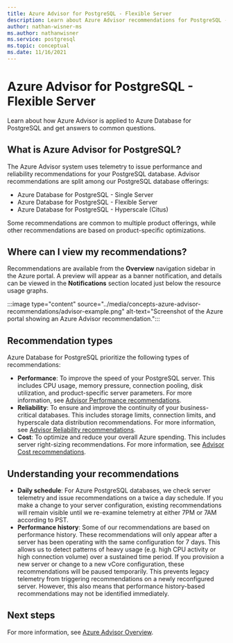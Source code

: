 ```yaml
---
title: Azure Advisor for PostgreSQL - Flexible Server
description: Learn about Azure Advisor recommendations for PostgreSQL - Flexible Server.
author: nathan-wisner-ms
ms.author: nathanwisner
ms.service: postgresql
ms.topic: conceptual
ms.date: 11/16/2021
---
```

# Azure Advisor for PostgreSQL - Flexible Server
Learn about how Azure Advisor is applied to Azure Database for PostgreSQL and get answers to common questions.
## What is Azure Advisor for PostgreSQL?
The Azure Advisor system uses telemetry to issue performance and reliability recommendations for your PostgreSQL database. 
Advisor recommendations are split among our PostgreSQL database offerings:
* Azure Database for PostgreSQL - Single Server
* Azure Database for PostgreSQL - Flexible Server
* Azure Database for PostgreSQL - Hyperscale (Citus)

Some recommendations are common to multiple product offerings, while other recommendations are based on product-specific optimizations.
## Where can I view my recommendations?
Recommendations are available from the **Overview** navigation sidebar in the Azure portal. A preview will appear as a banner notification, and details can be viewed in the **Notifications** section located just below the resource usage graphs.

:::image type="content" source="../media/concepts-azure-advisor-recommendations/advisor-example.png" alt-text="Screenshot of the Azure portal showing an Azure Advisor recommendation.":::

## Recommendation types
Azure Database for PostgreSQL prioritize the following types of recommendations:
* **Performance**: To improve the speed of your PostgreSQL server. This includes CPU usage, memory pressure, connection pooling, disk utilization, and product-specific server parameters. For more information, see [Advisor Performance recommendations](../postgresql/advisor/advisor-performance-recommendations.md).
* **Reliability**: To ensure and improve the continuity of your business-critical databases. This includes storage limits, connection limits, and hyperscale data distribution recommendations. For more information, see [Advisor Reliability recommendations](../postgresql/advisor/advisor-high-availability-recommendations.md).
* **Cost**: To optimize and reduce your overall Azure spending. This includes server right-sizing recommendations. For more information, see [Advisor Cost recommendations](../postgresql/advisor/advisor-cost-recommendations.md).

## Understanding your recommendations
* **Daily schedule**: For Azure PostgreSQL databases, we check server telemetry and issue recommendations on a twice a day schedule. If you make a change to your server configuration, existing recommendations will remain visible until we re-examine telemetry at either 7PM or 7AM according to PST. 
* **Performance history**: Some of our recommendations are based on performance history. These recommendations will only appear after a server has been operating with the same configuration for 7 days. This allows us to detect patterns of heavy usage (e.g. high CPU activity or high connection volume) over a sustained time period. If you provision a new server or change to a new vCore configuration, these recommendations will be paused temporarily. This prevents legacy telemetry from triggering recommendations on a newly reconfigured server. However, this also means that performance history-based recommendations may not be identified immediately.

## Next steps
For more information, see [Azure Advisor Overview](../postgresql/advisor/advisor-overview.md).
